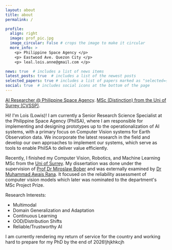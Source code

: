 ```yaml
---
layout: about
title: about
permalink: /  

profile:
  align: right
  image: prof_pic.jpg
  image_circular: False # crops the image to make it circular
  more_info: >
    <p> Philippine Space Agency </p>
    <p> Eastwood Ave. Quezon City </p>
    <p> leal.lois.anne@gmail.com </p>

news: true  # includes a list of news items
latest_posts: true  # includes a list of the newest posts
selected_papers: true # includes a list of papers marked as "selected={true}"
social: true  # includes social icons at the bottom of the page
---
```

[AI Researcher @ Philippine Space Agency](https://philsa.gov.ph/). [MSc (Distinction) from the Uni of Surrey (CVSSP)](https://www.surrey.ac.uk/centre-vision-speech-signal-processing). 

Hi! I'm Lois (Lowis)! I am currently a Senior Research Science Specialist at the Philippine Space Agency (PhilSA), where I am responsible for implementing and designing prototypes up to the operationalization of AI systems, with a primary focus on Computer Vision systems for Earth Observation data. We incorporate the latest research in the field and develop our own approaches to implement our systems, which serve as tools to enable PhilSA to deliver value efficiently.

Recently, I finished my Computer Vision, Robotics, and Machine Learning MSc from the [Uni of Surrey](https://www.surrey.ac.uk/centre-vision-speech-signal-processing). My dissertation was done under the supervision of [Prof Dr Miroslaw Bober](https://www.surrey.ac.uk/people/miroslaw-bober) and was externally examined by [Dr Muhammad Awais Rana](https://www.surrey.ac.uk/people/muhammad-awais). It focused on the reliability assessment of computer vision models which later was nominated to the department's MSc Project Prize. 

Research Interests:
* Multimodal
* Domain Generalization and Adaptation
* Continuous Learning 
* OOD/Distribution Shifts
* Reliable/Trustworthy AI

I am currently rendering my return of service for the country and working hard to prepare for my PhD by the end of 2026!jhjkhkcjh

